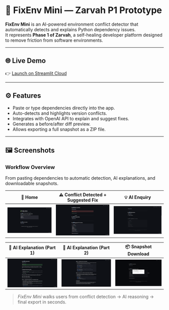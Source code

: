 # 🧩 FixEnv Mini — Zarvah P1 Prototype

**FixEnv Mini** is an AI-powered environment conflict detector that automatically detects and explains Python dependency issues.  
It represents **Phase 1 of Zarvah**, a self-healing developer platform designed to remove friction from software environments.

---

## 🌐 Live Demo
👉 [Launch on Streamlit Cloud](https://fixenvmini-zarvahp1.streamlit.app)

---

## ⚙️ Features
- Paste or type dependencies directly into the app.
- Auto-detects and highlights version conflicts.
- Integrates with OpenAI API to explain and suggest fixes.
- Generates a before/after diff preview.
- Allows exporting a full snapshot as a ZIP file.

---

## 🖼️ Screenshots

### Workflow Overview  
From pasting dependencies to automatic detection, AI explanations, and downloadable snapshots.

| 🧩 Home | ⚠️ Conflict Detected + Suggested Fix | 💡 AI Enquiry |
|:--:|:--:|:--:|
| ![Home](assets/home.png) | ![Conflict + Fix Preview](assets/detect_conflicts.png) | ![AI Enquiry](assets/ai_enquiry.png) |

| 🧠 AI Explanation (Part 1) | 🧩 AI Explanation (Part 2) | 📦 Snapshot Download |
|:--:|:--:|:--:|
| ![AI Explained 1](assets/ai_explained_1.png) | ![AI Explained 2](assets/ai_explained_2.png) | ![Download](assets/snapshot_download.png) |

> *FixEnv Mini* walks users from conflict detection → AI reasoning → final export in seconds.
